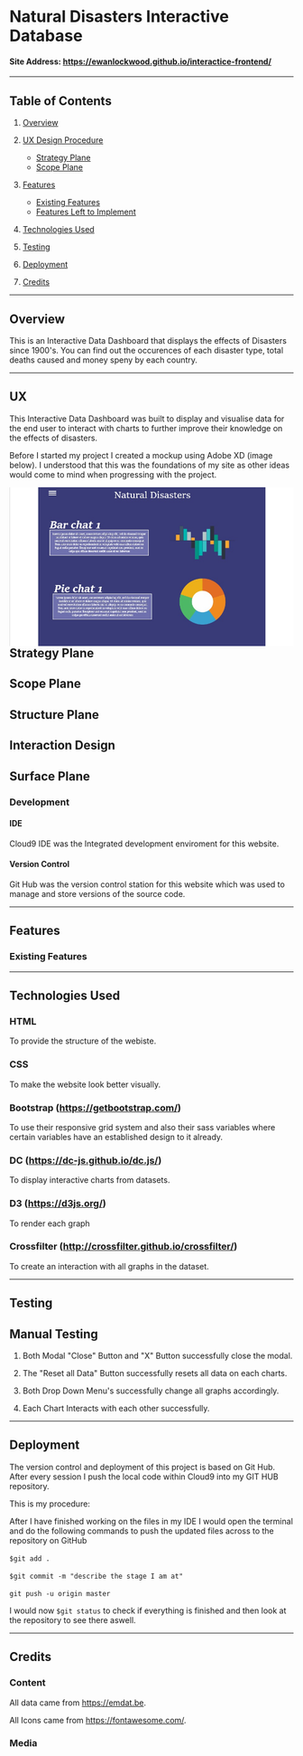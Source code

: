 # Natural Disasters Interactive Database

#### Site Address: https://ewanlockwood.github.io/interactice-frontend/

-----

## Table of Contents

1. [Overview](#overview)

2. [UX Design Procedure](#ux)
    - [Strategy Plane](#strategy-plane)
    - [Scope Plane](#scope-plane)

3. [Features](#features)
    - [Existing Features](#existing-features)
    - [Features Left to Implement](#features-left-to-implement)
    
4. [Technologies Used](#technologies-used)

5. [Testing](#testing)

6. [Deployment](#deployment)

7. [Credits](#credits)

-----

## Overview

This is an Interactive Data Dashboard that displays the effects of Disasters since 1900's.
 You can find out the occurences of each disaster type, total deaths caused and money speny by each country.

 
-----


## UX

This Interactive Data Dashboard was built to display and visualise data for the end user to interact with charts to further
improve their knowledge on the effects of disasters.

Before I started my project I created a mockup using Adobe XD (image below). I understood that this was the foundations of my
site as other ideas would come to mind when progressing with the project.

<img src="assets/img/MockupPage1.jpg" alt="Mockup Design" style="float: left; margin-right: 10px;" />



## Strategy Plane
 

## Scope Plane


## Structure Plane
 
## Interaction Design
 

## Surface Plane

### Development

#### IDE
Cloud9 IDE was the Integrated development enviroment for this website.

#### Version Control
Git Hub was the version control station for this website which was used to manage and store versions of the source code.

-----
## Features
### Existing Features


-----

## Technologies Used


### HTML
To provide the structure of the webiste.

### CSS
To make the website look better visually.

### Bootstrap (https://getbootstrap.com/)
To use their responsive grid system and also their sass variables where certain variables have an established design to it already.

### DC (https://dc-js.github.io/dc.js/)
To display interactive charts from datasets.
 
### D3 (https://d3js.org/)
To render each graph

### Crossfilter (http://crossfilter.github.io/crossfilter/)
To create an interaction with all graphs in the dataset.
 

-----

## Testing

## Manual Testing

1. Both Modal "Close" Button and "X" Button successfully close the modal.

2. The "Reset all Data" Button successfully resets all data on each charts.

3. Both Drop Down Menu's successfully change all graphs accordingly.

4. Each Chart Interacts with each other successfully.
-----

## Deployment

The version control and deployment of this project is based on Git Hub. After every session I push the local code within Cloud9 into my GIT HUB repository.

This is my procedure: 

After I have finished working on the files in my IDE I would open the terminal and do the following commands to push the updated files across to the repository on GitHub

``` $git add . ```

```$git commit -m "describe the stage I am at"```

```git push -u origin master```

I would now ```$git status``` to check if everything is finished and then look at the repository to see there aswell.

-----

## Credits
### Content
All data came from https://emdat.be.

All Icons came from https://fontawesome.com/.
### Media
